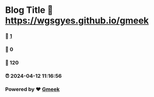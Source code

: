 # Blog Title :link: https://wgsgyes.github.io/gmeek 
### :page_facing_up: [1](https://wgsgyes.github.io/gmeek/tag.html) 
### :speech_balloon: 0 
### :hibiscus: 120 
### :alarm_clock: 2024-04-12 11:16:56 
### Powered by :heart: [Gmeek](https://github.com/Meekdai/Gmeek)
